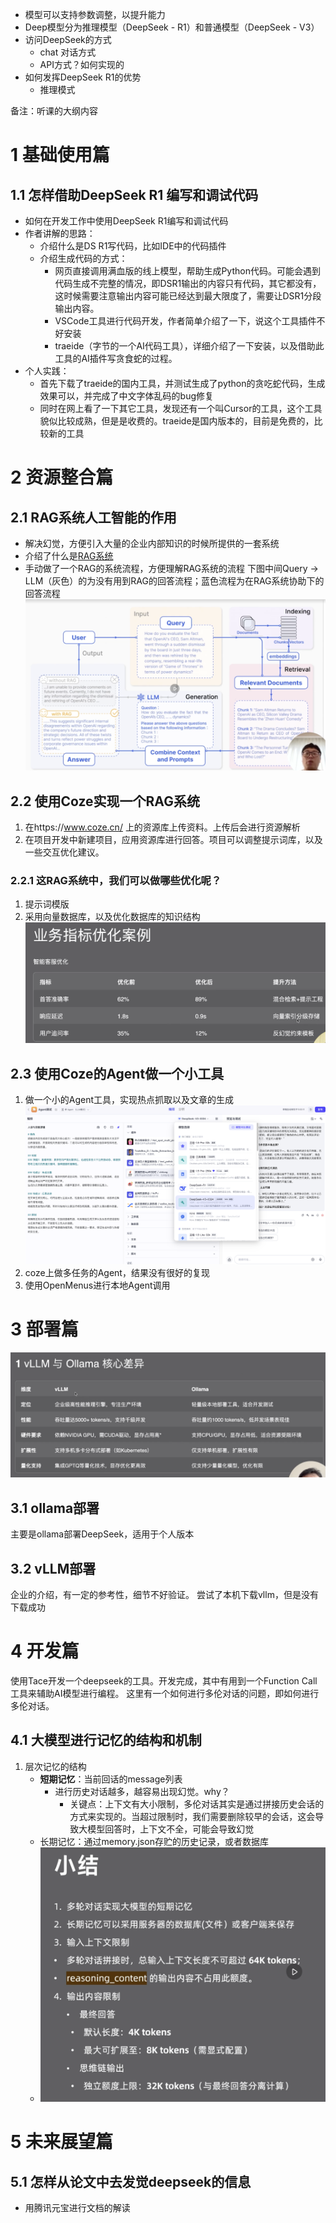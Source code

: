 + 模型可以支持参数调整，以提升能力
+ Deep模型分为推理模型（DeepSeek - R1）和普通模型（DeepSeek - V3）
+ 访问DeepSeek的方式
	+ chat 对话方式
	+ API方式？如何实现的
+ 如何发挥DeepSeek R1的优势
	+ 推理模式

备注：听课的大纲内容
# 1 基础使用篇
## 1.1 怎样借助DeepSeek R1 编写和调试代码
+ 如何在开发工作中使用DeepSeek R1编写和调试代码
+ 作者讲解的思路：
	+ 介绍什么是DS R1写代码，比如IDE中的代码插件
	+ 介绍生成代码的方式：
		+ 网页直接调用满血版的线上模型，帮助生成Python代码。可能会遇到代码生成不完整的情况，即DSR1输出的内容只有代码，其它都没有，这时候需要注意输出内容可能已经达到最大限度了，需要让DSR1分段输出内容。
		+ VSCode工具进行代码开发，作者简单介绍了一下，说这个工具插件不好安装
		+ traeide（字节的一个AI代码工具），详细介绍了一下安装，以及借助此工具的AI插件写贪食蛇的过程。
+ 个人实践：
	+ 首先下载了traeide的国内工具，并测试生成了python的贪吃蛇代码，生成效果可以，并完成了中文字体乱码的bug修复
	+ 同时在网上看了一下其它工具，发现还有一个叫Cursor的工具，这个工具貌似比较成熟，但是是收费的。traeide是国内版本的，目前是免费的，比较新的工具

# 2 资源整合篇
## 2.1 RAG系统人工智能的作用
 - 解决幻觉，方便引入大量的企业内部知识的时候所提供的一套系统
 - 介绍了什么是[RAG系统](../../700-人工智能/人工智能小知识/RAG系统.md)
 - 手动做了一个RAG的系统流程，方便理解RAG系统的流程
	下图中间Query -> LLM（灰色）的为没有用到RAG的回答流程；蓝色流程为在RAG系统协助下的回答流程
	![](img/Pasted%20image%2020250412095152.png)
 
## 2.2 使用Coze实现一个RAG系统
1. 在https://www.coze.cn/ 上的资源库上传资料。上传后会进行资源解析
2. 在项目开发中新建项目，应用资源库进行回答。项目可以调整提示词库，以及一些交互优化建议。
### 2.2.1 这RAG系统中，我们可以做哪些优化呢？
1. 提示词模版
2. 采用向量数据库，以及优化数据库的知识结构
![](img/Pasted%20image%2020250412112506.png)
## 2.3 使用Coze的Agent做一个小工具
1. 做一个小的Agent工具，实现热点抓取以及文章的生成
	![](img/Pasted%20image%2020250413111014.png)
2. coze上做多任务的Agent，结果没有很好的复现
3. 使用OpenMenus进行本地Agent调用
# 3 部署篇
![](img/Pasted%20image%2020250413145407.png)
## 3.1 ollama部署
主要是ollama部署DeepSeek，适用于个人版本
## 3.2 vLLM部署
企业的介绍，有一定的参考性，细节不好验证。
尝试了本机下载vllm，但是没有下载成功

# 4 开发篇
使用Tace开发一个deepseek的工具。开发完成，其中有用到一个Function Call工具来辅助AI模型进行编程。
这里有一个如何进行多伦对话的问题，即如何进行多伦对话。
## 4.1 大模型进行记忆的结构和机制
1. 层次记忆的结构
	+ **短期记忆**：当前回话的message列表
		+ 进行历史对话越多，越容易出现幻觉。why？
			+ 关键点：上下文有大小限制，多伦对话其实是通过拼接历史会话的方式来实现的。当超过限制时，我们需要删除较早的会话，这会导致大模型回答时，上下文不全，可能会导致幻觉
	+ 长期记忆：通过memory.json存贮的历史记录，或者数据库
	+ ![](img/Pasted%20image%2020250419094942.png)

# 5 未来展望篇
## 5.1 怎样从论文中去发觉deepseek的信息
+ 用腾讯元宝进行文档的解读